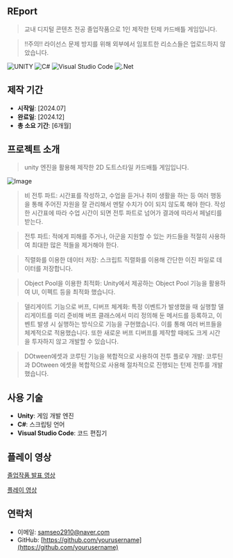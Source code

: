 ## REport

> 교내 디지털 콘텐츠 전공 졸업작품으로 1인 제작한 턴제 카드배틀 게임입니다.

> !!주의!! 라이선스 문제 방지를 위해 외부에서 임포트한 리소스들은 업로드하지 않았습니다.


![UNITY](https://img.shields.io/badge/UNITY-000000.svg?&style=for-the-badge&logo=unity&logoColor=white)
![C#](https://img.shields.io/badge/c%23-%23239120.svg?style=for-the-badge&logo=csharp&logoColor=white)
![Visual Studio Code](https://img.shields.io/badge/Visual%20Studio%20Code-007ACC.svg?&style=for-the-badge&logo=Visual%20Studio%20Code&logoColor=white)
![.Net](https://img.shields.io/badge/.NET-5C2D91?style=for-the-badge&logo=.net&logoColor=white)

## 제작 기간

- **시작일**: [2024.07] 
- **완료일**: [2024.12]  
- **총 소요 기간**: [6개월]

## 프로젝트 소개

>unity 엔진을 활용해 제작한 2D 도트스타일 카드배틀 게임입니다.

![Image](https://github.com/user-attachments/assets/19bd64c3-d340-4d19-9c50-1dccafb80db3)

> 비 전투 파트: 시간표를 작성하고, 수업을 듣거나 취미 생활을 하는 등 여러 행동을 통해 주어진 자원을 잘 관리해서 멘탈 수치가 0이 되지 않도록 해야 한다. 작성한 시간표에 따라 수업 시간이 되면 전투 파트로 넘어가 결과에 따라서 페널티를 받는다.

> 전투 파트: 적에게 피해를 주거나, 아군을 지원할 수 있는 카드들을 적절히 사용하여 최대한 많은 적들을 제거해야 한다.




> 직렬화를 이용한 데이터 저장: 스크립트 직렬화를 이용해 간단한 이진 파일로 데이터를 저장합니다.

> Object Pool을 이용한 최적화: Unity에서 제공하는 Object Pool 기능을 활용하여 UI, 이펙트 등을 최적화 했습니다.

> 델리게이트 기능으로 버프, 디버프 체계화: 특정 이벤트가 발생했을 때 실행할 델리게이트를 미리 준비해 버프 클래스에서 미리 정의해 둔 메서드를 등록하고, 이벤트 발생 시 실행하는 방식으로 기능을 구현했습니다. 이를 통해 여러 버프들을 체계적으로 적용했습니다. 또한 새로운 버프 디버프를 제작할 때에도 크게 시간을 투자하지 않고 개발할 수 있습니다.

> DOtween에셋과 코루틴 기능을 복합적으로 사용하여 전투 플로우 개발: 코루틴과 DOtween 에셋을 복합적으로 사용해 절차적으로 진행되는 턴제 전투를 개발했습니다.

## 사용 기술

- **Unity**: 게임 개발 엔진
- **C#**: 스크립팅 언어
- **Visual Studio Code**: 코드 편집기


## 플레이 영상
[졸업작품 발표 영상](https://www.youtube.com/watch?v=YH6nIo2rzRU)

[플레이 영상](https://youtu.be/LoSdjV8fUqM)

## 연락처

- 이메일: [samseo2910@naver.com](mailto:samseo2910@naver.com)
- GitHub: [https://github.com/yourusername](https://github.com/yourusername)

